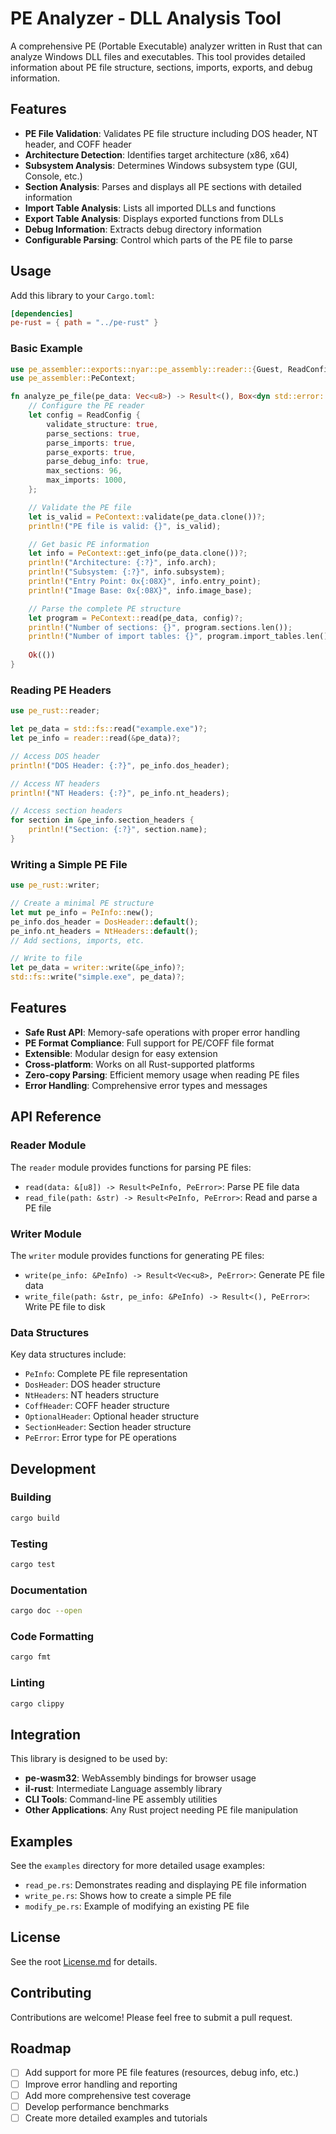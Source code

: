 # PE Analyzer - DLL Analysis Tool

A comprehensive PE (Portable Executable) analyzer written in Rust that can analyze Windows DLL files and executables. This tool provides detailed information about PE file structure, sections, imports, exports, and debug information.

## Features

- **PE File Validation**: Validates PE file structure including DOS header, NT header, and COFF header
- **Architecture Detection**: Identifies target architecture (x86, x64)
- **Subsystem Analysis**: Determines Windows subsystem type (GUI, Console, etc.)
- **Section Analysis**: Parses and displays all PE sections with detailed information
- **Import Table Analysis**: Lists all imported DLLs and functions
- **Export Table Analysis**: Displays exported functions from DLLs
- **Debug Information**: Extracts debug directory information
- **Configurable Parsing**: Control which parts of the PE file to parse

## Usage

Add this library to your `Cargo.toml`:

```toml
[dependencies]
pe-rust = { path = "../pe-rust" }
```

### Basic Example

```rust
use pe_assembler::exports::nyar::pe_assembly::reader::{Guest, ReadConfig};
use pe_assembler::PeContext;

fn analyze_pe_file(pe_data: Vec<u8>) -> Result<(), Box<dyn std::error::Error>> {
    // Configure the PE reader
    let config = ReadConfig {
        validate_structure: true,
        parse_sections: true,
        parse_imports: true,
        parse_exports: true,
        parse_debug_info: true,
        max_sections: 96,
        max_imports: 1000,
    };

    // Validate the PE file
    let is_valid = PeContext::validate(pe_data.clone())?;
    println!("PE file is valid: {}", is_valid);

    // Get basic PE information
    let info = PeContext::get_info(pe_data.clone())?;
    println!("Architecture: {:?}", info.arch);
    println!("Subsystem: {:?}", info.subsystem);
    println!("Entry Point: 0x{:08X}", info.entry_point);
    println!("Image Base: 0x{:08X}", info.image_base);

    // Parse the complete PE structure
    let program = PeContext::read(pe_data, config)?;
    println!("Number of sections: {}", program.sections.len());
    println!("Number of import tables: {}", program.import_tables.len());
    
    Ok(())
}
```

### Reading PE Headers

```rust
use pe_rust::reader;

let pe_data = std::fs::read("example.exe")?;
let pe_info = reader::read(&pe_data)?;

// Access DOS header
println!("DOS Header: {:?}", pe_info.dos_header);

// Access NT headers
println!("NT Headers: {:?}", pe_info.nt_headers);

// Access section headers
for section in &pe_info.section_headers {
    println!("Section: {:?}", section.name);
}
```

### Writing a Simple PE File

```rust
use pe_rust::writer;

// Create a minimal PE structure
let mut pe_info = PeInfo::new();
pe_info.dos_header = DosHeader::default();
pe_info.nt_headers = NtHeaders::default();
// Add sections, imports, etc.

// Write to file
let pe_data = writer::write(&pe_info)?;
std::fs::write("simple.exe", pe_data)?;
```

## Features

- **Safe Rust API**: Memory-safe operations with proper error handling
- **PE Format Compliance**: Full support for PE/COFF file format
- **Extensible**: Modular design for easy extension
- **Cross-platform**: Works on all Rust-supported platforms
- **Zero-copy Parsing**: Efficient memory usage when reading PE files
- **Error Handling**: Comprehensive error types and messages

## API Reference

### Reader Module

The `reader` module provides functions for parsing PE files:

- `read(data: &[u8]) -> Result<PeInfo, PeError>`: Parse PE file data
- `read_file(path: &str) -> Result<PeInfo, PeError>`: Read and parse a PE file

### Writer Module

The `writer` module provides functions for generating PE files:

- `write(pe_info: &PeInfo) -> Result<Vec<u8>, PeError>`: Generate PE file data
- `write_file(path: &str, pe_info: &PeInfo) -> Result<(), PeError>`: Write PE file to disk

### Data Structures

Key data structures include:

- `PeInfo`: Complete PE file representation
- `DosHeader`: DOS header structure
- `NtHeaders`: NT headers structure
- `CoffHeader`: COFF header structure
- `OptionalHeader`: Optional header structure
- `SectionHeader`: Section header structure
- `PeError`: Error type for PE operations

## Development

### Building

```bash
cargo build
```

### Testing

```bash
cargo test
```

### Documentation

```bash
cargo doc --open
```

### Code Formatting

```bash
cargo fmt
```

### Linting

```bash
cargo clippy
```

## Integration

This library is designed to be used by:

- **pe-wasm32**: WebAssembly bindings for browser usage
- **il-rust**: Intermediate Language assembly library
- **CLI Tools**: Command-line PE assembly utilities
- **Other Applications**: Any Rust project needing PE file manipulation

## Examples

See the `examples` directory for more detailed usage examples:

- `read_pe.rs`: Demonstrates reading and displaying PE file information
- `write_pe.rs`: Shows how to create a simple PE file
- `modify_pe.rs`: Example of modifying an existing PE file

## License

See the root [License.md](../../License.md) for details.

## Contributing

Contributions are welcome! Please feel free to submit a pull request.

## Roadmap

- [ ] Add support for more PE file features (resources, debug info, etc.)
- [ ] Improve error handling and reporting
- [ ] Add more comprehensive test coverage
- [ ] Develop performance benchmarks
- [ ] Create more detailed examples and tutorials